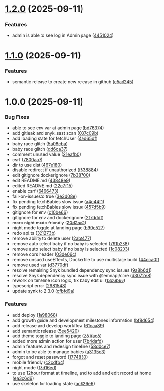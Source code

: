 # [1.2.0](https://github.com/zhengjie-ng/babypal-frontend/compare/v1.1.0...v1.2.0) (2025-09-11)


### Features

* admin is able to see log in Admin page ([4451024](https://github.com/zhengjie-ng/babypal-frontend/commit/4451024b7defb0abb8b9d3ec4af84df8dc27b276))

# [1.1.0](https://github.com/zhengjie-ng/babypal-frontend/compare/v1.0.0...v1.1.0) (2025-09-11)


### Features

* semantic release to create new release in github ([c5ad245](https://github.com/zhengjie-ng/babypal-frontend/commit/c5ad2452cf5dcb991dc6258e7276a691487cc19c))

# 1.0.0 (2025-09-11)


### Bug Fixes

* able to see env var at admin page ([bd76374](https://github.com/zhengjie-ng/babypal-frontend/commit/bd763746fa742f39e6da0b0c66eb54c41848e354))
* add gitleak and snyk_sast scan ([037c09b](https://github.com/zhengjie-ng/babypal-frontend/commit/037c09bd19b7e375afc136e398396b665c7db03c))
* add loading state for fetchUser ([4ed65df](https://github.com/zhengjie-ng/babypal-frontend/commit/4ed65df913583ea7a5593543a0ea1ea8139763ee))
* baby race glitch ([5a08cba](https://github.com/zhengjie-ng/babypal-frontend/commit/5a08cbaa14e5906561e9d5565a980f9fc0715ca8))
* baby race glitch ([dd6ca37](https://github.com/zhengjie-ng/babypal-frontend/commit/dd6ca378a1262887a4ac8d53d5165bc2a546ec77))
* comment unused value ([21eafb0](https://github.com/zhengjie-ng/babypal-frontend/commit/21eafb035fde3f18a01783df6ec5e186fec1364d))
* csrf ([7800aa7](https://github.com/zhengjie-ng/babypal-frontend/commit/7800aa73b6b7454f22425d6c4b795bfba70bb3eb))
* dir to use dist ([467e180](https://github.com/zhengjie-ng/babypal-frontend/commit/467e180b57ccdbd14d9f91f872622c4d4cd4695d))
* disable redirect if unauthorized ([f538884](https://github.com/zhengjie-ng/babypal-frontend/commit/f538884ae54cb6c82bb60eb9cbfcf17709cde289))
* edit gitignore dockerignore ([7b38700](https://github.com/zhengjie-ng/babypal-frontend/commit/7b38700f022b3f6363c653a19043c1a9045fa183))
* edit README.md ([43848e9](https://github.com/zhengjie-ng/babypal-frontend/commit/43848e938896b38b470da9d621f4a348dda7f4a3))
* edited README.md ([22c7f15](https://github.com/zhengjie-ng/babypal-frontend/commit/22c7f15727af99ab2dccfac2a41257c23ceb1126))
* enable csrf ([6466473](https://github.com/zhengjie-ng/babypal-frontend/commit/6466473f28d089b56a040eacdd21b3d8900751cc))
* fail-on-issuesto true ([3e3d08e](https://github.com/zhengjie-ng/babypal-frontend/commit/3e3d08e27f71dffef94010a7ac17c8a31f4f2a58))
* fix pending fetchBabies slow issue ([a4c44f1](https://github.com/zhengjie-ng/babypal-frontend/commit/a4c44f1f127caec1fbb7fd76145b95d019bad188))
* fix pending fetchBabies slow issue ([457d5b9](https://github.com/zhengjie-ng/babypal-frontend/commit/457d5b95398d12f4198243575afda2605ead9832))
* gitignore for env ([c10be66](https://github.com/zhengjie-ng/babypal-frontend/commit/c10be66f4739a085b698c9030b60814a30774957))
* gitignore for env and dockerignore ([2f7dddf](https://github.com/zhengjie-ng/babypal-frontend/commit/2f7dddf2cd15e51e293bdf1612b2984b1cd8c98c))
* more night mode friendly ([20d2ac2](https://github.com/zhengjie-ng/babypal-frontend/commit/20d2ac266d359c41695b5becd33d4145660bcb33))
* night mode toggle at landing page ([b90c527](https://github.com/zhengjie-ng/babypal-frontend/commit/b90c527b3fb6c0ee883a8f7d45d03cece8341b83))
* redo api.ts ([321273b](https://github.com/zhengjie-ng/babypal-frontend/commit/321273bfe6b0bb260ca88f46f8e772b6273fcb9f))
* remove ability to delete user ([2abf477](https://github.com/zhengjie-ng/babypal-frontend/commit/2abf4775571457dbe8694033edaca1f986445ea0))
* remove auto select baby if no baby is selected ([791b238](https://github.com/zhengjie-ng/babypal-frontend/commit/791b238bf6b605fb3f3b37c6276395184feac054))
* remove auto select baby if no baby is selected ([1c08203](https://github.com/zhengjie-ng/babypal-frontend/commit/1c0820341e36658dc554ac81523b9b35e6ae6c42))
* remove cors header ([03de06c](https://github.com/zhengjie-ng/babypal-frontend/commit/03de06cbd4cdfabca4f5a52f5c331e85ad65873d))
* remove unsued useEffects, Dockerfile to use multistage build ([44cca0f](https://github.com/zhengjie-ng/babypal-frontend/commit/44cca0f4d11bf0cb37ae06c73598f49b3b6a5f01))
* remove used var ([d3770df](https://github.com/zhengjie-ng/babypal-frontend/commit/d3770df24dec4421d15064979793935837bf558d))
* resolve remaining Snyk bundled dependency sync issues ([9a8b6d1](https://github.com/zhengjie-ng/babypal-frontend/commit/9a8b6d18bb9a9583879d34f8444423b8f848ef3e))
* resolve Snyk dependency sync issue with @emnapi/core ([d3072e8](https://github.com/zhengjie-ng/babypal-frontend/commit/d3072e83d6f9b2a282cb376ef861101997fa2dc2))
* rework on timeline icon logic, fix baby edit ui ([13c6b66](https://github.com/zhengjie-ng/babypal-frontend/commit/13c6b662b44adc9062db3a3ed200657accff1acd))
* typescript error ([2981548](https://github.com/zhengjie-ng/babypal-frontend/commit/2981548439b5d6a7a89efc5354767656b61376da))
* update synk to 2.3.0 ([cfbfd9a](https://github.com/zhengjie-ng/babypal-frontend/commit/cfbfd9a0fddaa7fc8ef5771daf32dc04c1f694cb))


### Features

* add deploy ([1a98068](https://github.com/zhengjie-ng/babypal-frontend/commit/1a98068e935beec08431e814429760240f07db2b))
* add growth guide and development milestones information ([bf8d654](https://github.com/zhengjie-ng/babypal-frontend/commit/bf8d6546e9d1dce5165a8ee057a106e3c76e0774))
* add release and develop workflow ([61caa89](https://github.com/zhengjie-ng/babypal-frontend/commit/61caa89a16ef32357f86b16ef9214e157b02b9b8))
* add semantic release ([5ee5420](https://github.com/zhengjie-ng/babypal-frontend/commit/5ee5420b6064bd3cdb7873562ad07e74c84f013e))
* add theme toggle to landing page ([281fac8](https://github.com/zhengjie-ng/babypal-frontend/commit/281fac87c6f5b6de326bf710764b2848c80ed930))
* added more admin action for user ([7b4dafd](https://github.com/zhengjie-ng/babypal-frontend/commit/7b4dafd064e49f30a6501a2f8b749144a1d27db0))
* admin features and redesign timeline ([58d0ce7](https://github.com/zhengjie-ng/babypal-frontend/commit/58d0ce715f44aa29d2be7e22cc91ac7ed5e8cd69))
* admin to be able to manage babies ([a3135c3](https://github.com/zhengjie-ng/babypal-frontend/commit/a3135c3f5389990e75936698bfd809b4ef4d0828))
* forgot and reset password ([1774830](https://github.com/zhengjie-ng/babypal-frontend/commit/1774830d2d8227c13393827b0641c342f339ebca))
* mobile friendly ([c2cdfb4](https://github.com/zhengjie-ng/babypal-frontend/commit/c2cdfb4db003064f8d3e5c2338a98013acb0d990))
* night mode ([18d16ed](https://github.com/zhengjie-ng/babypal-frontend/commit/18d16eda4bf07cca06f5084c83fe2c7778c6bbeb))
* to use 12hour format at timeline, and to add and edit record at home ([ea3c6d6](https://github.com/zhengjie-ng/babypal-frontend/commit/ea3c6d64d5fdfa1a74cfc3c1f85c7b3ee730b4c1))
* use skeleton for loading state ([ac626e6](https://github.com/zhengjie-ng/babypal-frontend/commit/ac626e6b126c15178d28de495cc8c63d28d9ecca))
